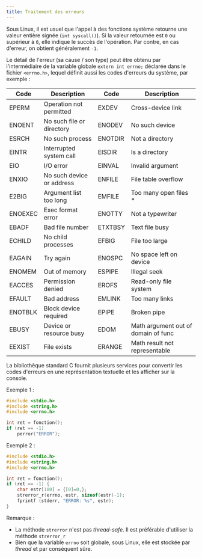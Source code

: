 ```yaml
---
title: Traitement des erreurs
---
```


Sous Linux, il est usuel que l'appel à des fonctions système retourne une valeur
entière signée (`int syscall()`). Si la valeur retournée est `0` ou supérieur à `0`,
elle indique le succès de l'opération. Par contre, en cas d'erreur, on obtient
généralement `-1`.

Le détail de l'erreur (sa cause / son type) peut être obtenu par l'intermédiaire de
la variable globale `extern int errno;` déclarée dans le fichier `<errno.h>`,
lequel définit aussi les codes d'erreurs du système, par exemple :

| Code    | Description               | Code    | Description                         |
|---------|---------------------------|---------|-------------------------------------|
| EPERM   | Operation not permitted   | EXDEV   | Cross-device link                   |
| ENOENT  | No such file or directory | ENODEV  | No such device                      |
| ESRCH   | No such process           | ENOTDIR | Not a directory                     |
| EINTR   | Interrupted system call   | EISDIR  | Is a directory                      |
| EIO     | I/O error                 | EINVAL  | Invalid argument                    |
| ENXIO   | No such device or address | ENFILE  | File table overflow                 |
| E2BIG   | Argument list too long    | EMFILE  | Too many open files *               |
| ENOEXEC | Exec format error         | ENOTTY  | Not a typewriter                    |
| EBADF   | Bad file number           | ETXTBSY | Text file busy                      |
| ECHILD  | No child processes        | EFBIG   | File too large                      |
| EAGAIN  | Try again                 | ENOSPC  | No space left on device             |
| ENOMEM  | Out of memory             | ESPIPE  | Illegal seek                        |
| EACCES  | Permission denied         | EROFS   | Read-only file system               |
| EFAULT  | Bad address               | EMLINK  | Too many links                      |
| ENOTBLK | Block device required     | EPIPE   | Broken pipe                         |
| EBUSY   | Device or resource busy   | EDOM    | Math argument out of domain of func |
| EEXIST  | File exists               | ERANGE  | Math result not representable       |

La bibliothèque standard C fournit plusieurs services pour convertir les codes
d'erreurs en une représentation textuelle et les afficher sur la console.

Exemple 1 :

```c
#include <stdio.h>
#include <string.h> 
#include <errno.h> 

int ret = fonction();
if (ret == -1)
    perror("ERROR");
```

Exemple 2 :

```c
#include <stdio.h>
#include <string.h> 
#include <errno.h>

int ret = fonction();
if (ret == -1) {
    char estr[100] = {[0]=0,};
    strerror_r(errno, estr, sizeof(estr)-1);
    fprintf (stderr, "ERROR: %s", estr);
}
```

Remarque :

- La méthode `strerror` n'est pas _thread-safe_. Il est préférable d'utiliser la
  méthode `strerror_r`
- Bien que la variable `errno` soit globale, sous Linux, elle est stockée par _thread_
  et par conséquent sûre.